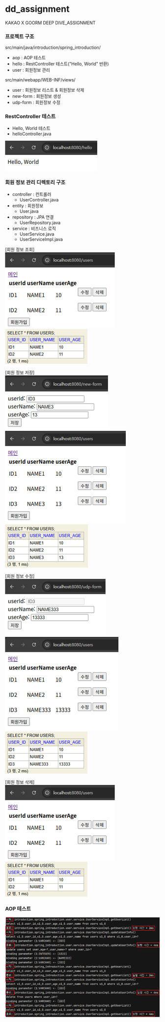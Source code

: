 # dd_assignment
KAKAO X GOORM DEEP DIVE_ASSIGNMENT

### 프로젝트 구조
src/main/java/introduction/spring_introduction/
- aop : AOP 테스트
- hello : RestController 테스트("Hello, World" 반환)
- user : 회원정보 관리

src/main/webapp/WEB-INF/views/
- user : 회원정보 리스트 & 회원정보 삭제
- new-form : 회원정보 생성
- udp-form : 회원정보 수정

### RestController 테스트
- Hello, World 테스트
- helloController.java

![hello.png](img/hello.png)

### 회원 정보 관리 디렉토리 구조
- controller : 컨트롤러
  - UserController.java
- entity : 회원정보
  - User.java
- repository : JPA 연결
  - UserRepository.java
- service : 비즈니스 로직
  - UserService.java
  - UserServiceImpl.java

[회원 정보 조회]  
![get.png](img/get.png)  
![get2.png](img/get2.png)  

[회원 정보 저장]  
![add.png](img/add.png)  
![add2.png](img/add2.png)  
![add3.png](img/add3.png)  

[회원 정보 수정]  
![udt.png](img/udt.png)  
![udt2.png](img/udt2.png)  
![udt3.png](img/udt3.png)  

[회원 정보 삭제]  
![get.png](img/get.png)  
![get2.png](img/get2.png)  

### AOP 테스트
![aop.png](img/aop.png)




